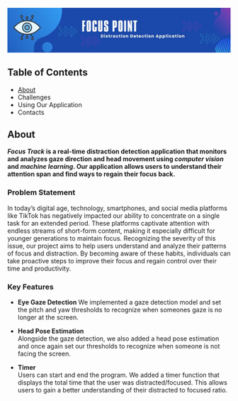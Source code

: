 ![Header](./banner.jpg)

## Table of Contents
* [About](#about)
* Challenges
* Using Our Application
* Contacts

## About
**_Focus Track_ is a real-time distraction detection application that monitors and analyzes gaze direction and head movement using _computer vision_ and _machine learning_. Our application allows users to understand their attention span and find ways to regain their focus back.**

### Problem Statement
In today’s digital age, technology, smartphones, and social media platforms like TikTok has negatively impacted our ability to concentrate on a single task for an extended period. These platforms captivate attention with endless streams of short-form content, making it especially difficult for younger generations to maintain focus. Recognizing the severity of this issue, our project aims to help users understand and analyze their patterns of focus and distraction. By becoming aware of these habits, individuals can take proactive steps to improve their focus and regain control over their time and productivity.

### Key Features
- **Eye Gaze Detection** 
We implemented a gaze detection model and set the pitch and yaw thresholds to recognize when someones gaze is no longer at the screen.

- **Head Pose Estimation**  
Alongside the gaze detection, we also added a head pose estimation and once again set our thresholds to recognize when someone is not facing the screen.
- **Timer**  
Users can start and end the program. We added a timer function that displays the total time that the user was distracted/focused. This allows users to gain a better understanding of their distracted to focused ratio. 

